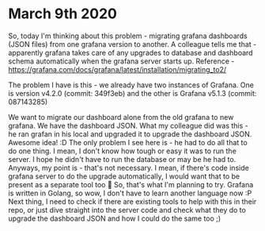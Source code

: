 # March 9th 2020

So, today I'm thinking about this problem - migrating grafana dashboards (JSON files) from one grafana
version to another. A colleague tells me that - apparently grafana takes care of any upgrades to database
and dashboard schema automatically when the grafana server starts up. Reference -
https://grafana.com/docs/grafana/latest/installation/migrating_to2/ 

The problem I have is this - we already have two instances of Grafana. One is version v4.2.0 
(commit: 349f3eb) and the other is Grafana  v5.1.3 (commit: 087143285)

We want to migrate our dashboard alone from the old grafana to new grafana. We have the dashboard JSON.
What my colleague did was this - he ran grafan in his local and upgraded it to upgrade the dashboard JSON.
Awesome idea! :D The only problem I see here is - he had to do all that to do one thing. I mean, I don't
know how tough or easy it was to run the server. I hope he didn't have to run the database or may be he had 
to. Anyways, my point is - that's not necessary. I mean, if there's code inside grafana server to do the 
upgrade automatically, I would want that to be present as a separate tool too 🙈 So, that's what I'm 
planning to try. Grafana is written in Golang, so wow, I don't have to learn another language now :P
Next thing, I need to check if there are existing tools to help with this in their repo, or just dive 
straight into the server code and check what they do to upgrade the dashboard JSON and how I could do the 
same too ;) 


